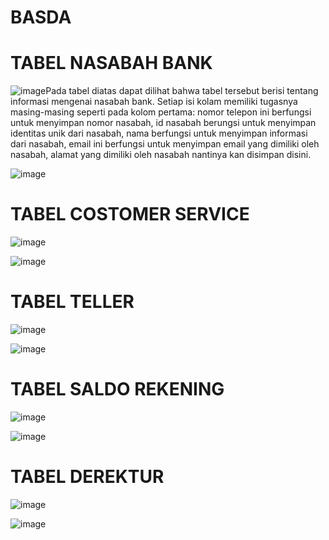 # BASDA
# TABEL NASABAH BANK
![image](https://github.com/Mezi24/BASDA/assets/131523143/3fcac939-3e45-4c50-bbf1-1afefd83f38b)Pada tabel diatas dapat dilihat bahwa tabel tersebut berisi tentang informasi mengenai nasabah bank. Setiap isi
kolam memiliki tugasnya masing-masing seperti pada kolom pertama: nomor telepon ini berfungsi untuk menyimpan nomor
nasabah, id nasabah berungsi untuk menyimpan identitas unik dari nasabah, nama berfungsi untuk menyimpan informasi dari nasabah,
email ini berfungsi untuk menyimpan email yang dimiliki oleh nasabah, alamat yang dimiliki oleh nasabah nantinya kan disimpan disini.

![image](https://github.com/Mezi24/BASDA/assets/131523143/2f5bd5ec-6901-45da-add1-aa575869160d)

# TABEL COSTOMER SERVICE
![image](https://github.com/Mezi24/BASDA/assets/131523143/9cfe70fd-615e-4994-af62-a56061120564)

![image](https://github.com/Mezi24/BASDA/assets/131523143/6f5fbf84-c99a-4c1c-858d-ac55be674e5d)

# TABEL TELLER
![image](https://github.com/Mezi24/BASDA/assets/131523143/e0436681-b1df-4d56-b302-e9f6cd9fb66b)

![image](https://github.com/Mezi24/BASDA/assets/131523143/75c6da4b-fb4e-4618-b00e-2ffb07db5376)

# TABEL SALDO REKENING
![image](https://github.com/Mezi24/BASDA/assets/131523143/88b55bbe-ab69-46aa-94bd-1b247c6764df)

![image](https://github.com/Mezi24/BASDA/assets/131523143/ee0e23bf-e17b-4248-9fee-27e44c3d708f)

# TABEL DEREKTUR
![image](https://github.com/Mezi24/BASDA/assets/131523143/e44c7f05-70c1-44c4-8676-5b3ae41c640a)

![image](https://github.com/Mezi24/BASDA/assets/131523143/4b108d53-6482-431f-b30e-dfe753c40ee4)
